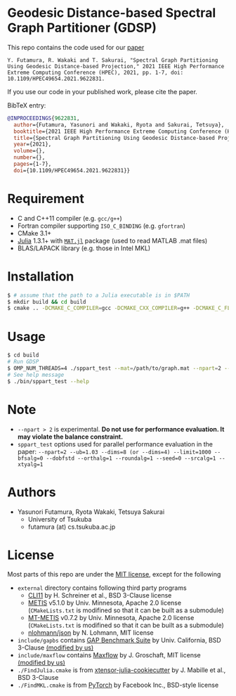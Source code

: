# Geodesic Distance-based Spectral Graph Partitioner (GDSP)
This repo contains the code used for our [paper](https://ieeexplore.ieee.org/document/9622831)
```
Y. Futamura, R. Wakaki and T. Sakurai, "Spectral Graph Partitioning Using Geodesic Distance-based Projection," 2021 IEEE High Performance Extreme Computing Conference (HPEC), 2021, pp. 1-7, doi: 10.1109/HPEC49654.2021.9622831.
```
If you use our code in your published work, please cite the paper.

BibTeX entry:
```bibtex
@INPROCEEDINGS{9622831,
  author={Futamura, Yasunori and Wakaki, Ryota and Sakurai, Tetsuya},
  booktitle={2021 IEEE High Performance Extreme Computing Conference (HPEC)}, 
  title={Spectral Graph Partitioning Using Geodesic Distance-based Projection}, 
  year={2021},
  volume={},
  number={},
  pages={1-7},
  doi={10.1109/HPEC49654.2021.9622831}}
```

# Requirement
* C and C++11 compiler (e.g. `gcc/g++`)
* Fortran compiler supporting `ISO_C_BINDING` (e.g. `gfortran`)
* CMake 3.1+
* [Julia](https://julialang.org/) 1.3.1+ with [`MAT.jl`](https://github.com/JuliaIO/MAT.jl) package (used to read MATLAB .mat files)
* BLAS/LAPACK library (e.g. those in Intel MKL)

# Installation
```bash
$ # assume that the path to a Julia executable is in $PATH
$ mkdir build && cd build
$ cmake .. -DCMAKE_C_COMPILER=gcc -DCMAKE_CXX_COMPILER=g++ -DCMAKE_C_FLAGS="-O3 -DNDEBUG" -DCMAKE_CXX_FLAGS="-O3 -DNDEBUG"
```

# Usage
```bash
$ cd build
# Run GDSP
$ OMP_NUM_THREADS=4 ./sppart_test --mat=/path/to/graph.mat --npart=2 --ub=1.03
# See help message
$ ./bin/sppart_test --help
```

# Note
* `--npart > 2` is experimental. **Do not use for performance evaluation. It may violate the balance constraint.**
* `sppart_test` options used for parallel performance evaluation in the paper: `--npart=2 --ub=1.03 --dims=8 (or --dims=4) --limit=1000 --bfsalg=0 --dobfstd --orthalg=1 --roundalg=1 --seed=0 --srcalg=1 --xtyalg=1`

# Authors
* Yasunori Futamura, Ryota Wakaki, Tetsuya Sakurai
  * University of Tsukuba
  * futamura (at) cs.tsukuba.ac.jp

# License
Most parts of this repo are under the [MIT license](https://en.wikipedia.org/wiki/MIT_License), except for the following
* `external` directory contains following third party programs
  * [CLI11](https://github.com/CLIUtils/CLI11) by H. Schreiner et al., BSD 3-Clause license
  * [METIS](http://glaros.dtc.umn.edu/gkhome/metis/metis/download) v5.1.0 by Univ. Minnesota, Apache 2.0 license (`CMakeLists.txt` is modifined so that it can be built as a submodule)
  * [MT-METIS](http://glaros.dtc.umn.edu/gkhome/metis/metis/download) v0.7.2 by Univ. Minnesota, Apache 2.0 license (`CMakeLists.txt` is modifined so that it can be built as a submodule)
  * [nlohmann/json](https://github.com/nlohmann/json) by N. Lohmann, MIT license
* `include/gapbs` contains [GAP Benchmark Suite](https://github.com/sbeamer/gapbs) by Univ. California, BSD 3-Clause <u>(modified by us)</u>
* `include/maxflow` contains [Maxflow](https://github.com/Zagrosss/maxflow) by J. Groschaft, MIT license <u>(modified by us)</u>
* `./FindJulia.cmake` is from [xtensor-julia-cookiecutter](https://github.com/xtensor-stack/xtensor-julia-cookiecutter) by J. Mabille et al., BSD 3-Clause
* `./FindMKL.cmake` is from [PyTorch](https://github.com/pytorch/pytorch) by Facebook Inc., BSD-style license
